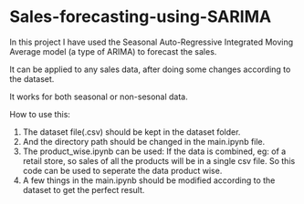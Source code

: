 # Sales-forecasting-using-SARIMA

In this project I have used the Seasonal Auto-Regressive Integrated Moving Average model (a type of ARIMA) to forecast the sales.

It can be applied to any sales data, after doing some changes according to the dataset.

It works for both seasonal or non-sesonal data.

How to use this:
1. The dataset file(.csv) should be kept in the dataset folder.
2. And the directory path should be changed in the main.ipynb file.
3. The product_wise.ipynb can be used: If the data is combined, eg: of a retail store, so sales of all the products   will be in a single csv file. So this code can be used to seperate the data product wise.
4. A few things in the main.ipynb should be modified according to the dataset to get the perfect result.

